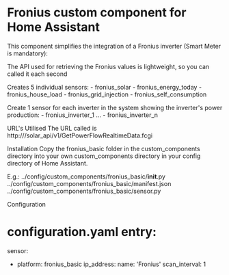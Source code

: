 # Fronius custom component for Home Assistant
This component simplifies the integration of a Fronius inverter (Smart Meter is mandatory):

The API used for retrieving the Fronius values is lightweight, so you can called it each second

Creates 5 individual sensors:
	- fronius_solar
	- fronius_energy_today
	- fronius_house_load
	- fronius_grid_injection
	- fronius_self_consumption

Create 1 sensor for each inverter in the system showing the inverter's power production:
	- fronius_inverter_1
            ...
	- fronius_inverter_n

URL's Utilised
The URL called is http://<IP Fronius>/solar_api/v1/GetPowerFlowRealtimeData.fcgi

Installation
Copy the fronius_basic folder in the custom_components directory into your own custom_components directory in your config directory of Home Assistant.

E.g.:
../config/custom_components/fronius_basic/__init__.py
../config/custom_components/fronius_basic/manifest.json
../config/custom_components/fronius_basic/sensor.py

Configuration
# configuration.yaml entry:
sensor:
  - platform: fronius_basic
    ip_address: <Fronius IP>
    name: 'Fronius'
    scan_interval: 1
